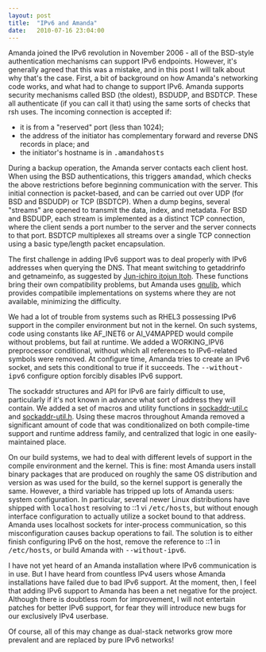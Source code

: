 ```yaml
---
layout: post
title:  "IPv6 and Amanda"
date:   2010-07-16 23:04:00
---
```



Amanda
 joined the IPv6 revolution in November 2006 - all of the BSD-style
authentication mechanisms can support IPv6 endpoints.  However, it's
generally agreed that this was a mistake, and in this post I will talk
about why that's the case. First, a bit of background on how Amanda's
networking code works, and what had to change to support IPv6\.  Amanda
supports security mechanisms called BSD (the oldest), BSDUDP, and
BSDTCP.  These all authenticate (if you can call it that) using the same
 sorts of checks that rsh uses.  The incoming connection is accepted if:

*   it is from a "reserved" port (less than 1024);
*   the address of the initiator has complementary forward and reverse DNS records in place; and
*   the initiator's hostname is in <tt>.amandahosts</tt>

During a backup operation, the Amanda server contacts each client host.  When using the BSD authentications, this triggers <tt>amandad</tt>,
 which checks the above restrictions before beginning communication with
 the server.  This initial connection is packet-based, and can be
carried out over UDP (for BSD and BSDUDP) or TCP (BSDTCP).  When a dump
begins, several "streams" are opened to transmit the data, index, and
metadata.  For BSD and BSDUDP, each stream is implemented as a distinct
TCP connection, where the client sends a port number to the server and
the server connects to that port.  BSDTCP multiplexes all streams over a
 single TCP connection using a basic type/length packet encapsulation.

The
first challenge in adding IPv6 support was to deal properly with IPv6
addresses when querying the DNS.  That meant switching to getaddrinfo
and getnameinfo, as suggested by [Jun-ichiro itojun Itoh](http://www.kame.net/newsletter/19980604/). These functions bring their own compatibility problems, but Amanda uses [gnulib](http://www.gnu.org/software/gnulib/), which provides compatibile implementations on systems where they are not available, minimizing the difficulty.

We
had a lot of trouble from systems such as RHEL3 possessing IPv6 support
in the compiler environment but not in the kernel.  On such systems,
code using constants like AF_INET6 or AI_V4MAPPED would compile without
problems, but fail at runtime.  We added a WORKING_IPV6 preprocessor
conditional, without which all references to IPv6-related symbols were
removed.  At configure time, Amanda tries to create an IPv6 socket, and
sets this conditional to true if it succeeds.  The <tt>--without-ipv6</tt> configure option forcibly disables IPv6 support.

The
sockaddr structures and API for IPv6 are fairly difficult to use,
particularly if it's not known in advance what sort of address they will
 contain.  We added a set of macros and utility functions in [sockaddr-util.c](http://github.com/zmanda/amanda/blob/master/common-src/sockaddr-util.c) and [sockaddr-util.h](http://github.com/zmanda/amanda/blob/master/common-src/sockaddr-util.h).
  Using these macros throughout Amanda removed a significant amount of
code that was conditionalized on both compile-time support and runtime
address family, and centralized that logic in one easily-maintained
place.

On
our build systems, we had to deal with different levels of support in
the compile environment and the kernel.  This is fine: most Amanda users
 install binary packages that are produced on roughly the same OS
distribution and version as was used for the build, so the kernel
support is generally the same.  However, a third variable has tripped up
 lots of Amanda users: system configuration.  In particular, several
newer Linux distributions have shipped with <tt>localhost</tt> resolving to ::1 vi <tt>/etc/hosts</tt>,
 but without enough interface configuration to actually utilize a socket
 bound to that address.  Amanda uses localhost sockets for inter-process
 communication, so this misconfiguration causes backup operations to
fail.  The solution is to either finish configuring IPv6 on the host,
remove the reference to ::1 in <tt>/etc/hosts</tt>, or build Amanda with <tt>--without-ipv6</tt>.

I
have not yet heard of an Amanda installation where IPv6 communication is
 in use.  But I have heard from countless IPv4 users whose Amanda
installations have failed due to bad IPv6 support.  At the moment, then,
 I feel that adding IPv6 support to Amanda has been a net negative for
the project.  Although there is doubtless room for improvement, I will
not entertain patches for better IPv6 support, for fear they will
introduce new bugs for our exclusively IPv4 userbase.

Of course, all of this may change as dual-stack networks grow more prevalent and are replaced by pure IPv6 networks!

